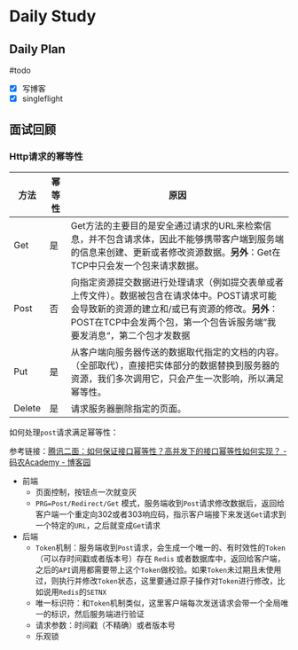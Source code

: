 # Daily Study
## Daily Plan
#todo
- [x] 写博客
- [x] singleflight
## 面试回顾
### Http请求的幂等性

| 方法     | 幂等性 | 原因                                                                                                                    |
| ------ | --- | --------------------------------------------------------------------------------------------------------------------- |
| Get    | 是   | Get方法的主要目的是安全通过请求的URL来检索信息，并不包含请求体，因此不能够携带客户端到服务端的信息来创建、更新或者修改资源数据。**另外**：Get在TCP中只会发一个包来请求数据。                        |
| Post   | 否   | 向指定资源提交数据进行处理请求（例如提交表单或者上传文件）。数据被包含在请求体中。POST请求可能会导致新的资源的建立和/或已有资源的修改。**另外**：POST在TCP中会发两个包，第一个包告诉服务端”我要发消息“，第二个包才发数据 |
| Put    | 是   | 从客户端向服务器传送的数据取代指定的文档的内容。（全部取代），直接把实体部分的数据替换到服务器的资源，我们多次调用它，只会产生一次影响，所以满足幂等性。                                          |
| Delete | 是   | 请求服务器删除指定的页面。                                                                                                         |

如何处理`post`请求满足幂等性：

参考链接：[腾讯二面：如何保证接口幂等性？高并发下的接口幂等性如何实现？ - 码农Academy - 博客园](https://www.cnblogs.com/coderacademy/p/18082540)

- 前端
	- 页面控制，按钮点一次就变灰
	- `PRG=Post/Redirect/Get` 模式，服务端收到`Post`请求修改数据后，返回给客户端一个重定向302或者303响应码，指示客户端接下来发送`Get`请求到一个特定的`URL`，之后就变成`Get`请求
- 后端
	- `Token`机制：服务端收到`Post`请求，会生成一个唯一的、有时效性的`Token`（可以存时间戳或者版本号）存在 `Redis` 或者数据库中，返回给客户端，之后的`API`调用都需要带上这个`Token`做校验。如果`Token`未过期且未使用过，则执行并修改`Token`状态，这里要通过原子操作对`Token`进行修改，比如说用`Redis`的`SETNX`
	- 唯一标识符：和`Token`机制类似，这里客户端每次发送请求会带一个全局唯一的标识，然后服务端进行验证
	- 请求参数：时间戳（不精确）或者版本号
	- 乐观锁



